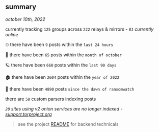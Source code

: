 
## summary
_october 10th, 2022_

currently tracking `125` groups across `222` relays & mirrors - _`81` currently online_

⏲ there have been `9` posts within the `last 24 hours`

🦈 there have been `65` posts within the `month of october`

🪐 there have been `660` posts within the `last 90 days`

🏚 there have been `2604` posts within the `year of 2022`

🦕 there have been `4890` posts `since the dawn of ransomwatch`

there are `58` custom parsers indexing posts

_`20` sites using v2 onion services are no longer indexed - [support.torproject.org](https://support.torproject.org/onionservices/v2-deprecation/)_

> see the project [README](https://github.com/joshhighet/ransomwatch#ransomwatch--) for backend technicals
